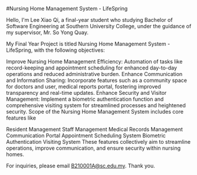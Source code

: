 #Nursing Home Management System - LifeSpring

Hello, I'm Lee Xiao Qi, a final-year student who studying Bachelor of Software Engineering at Southern University College, under the guidance of my supervisor, Mr. So Yong Quay.

My Final Year Project is titled Nursing Home Management System - LifeSpring, with the following objectives:

Improve Nursing Home Management Efficiency: Automation of tasks like record-keeping and appointment scheduling for enhanced day-to-day operations and reduced administrative burden.
Enhance Communication and Information Sharing: Incorporate features such as a community space for doctors and user, medical reports portal, fostering improved transparency and real-time updates.
Enhance Security and Visitor Management: Implement a biometric authentication function and comprehensive visiting system for streamlined processes and heightened security.
Scope of the Nursing Home Management System includes core features like

Resident Management
Staff Management
Medical Records Management
Communication Portal
Appointment Scheduling System
Biometric Authentication Visiting System
These features collectively aim to streamline operations, improve communication, and ensure security within nursing homes.

For inquiries, please email B210001A@sc.edu.my. Thank you.

